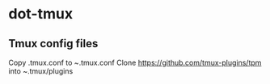 # dot-tmux

## Tmux config files

Copy .tmux.conf to ~.tmux.conf
Clone https://github.com/tmux-plugins/tpm into ~.tmux/plugins
